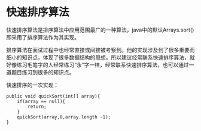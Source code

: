# 快速排序算法

快速排序算法是排序算法中应用范围最广的一种算法，java中的默认Arrays.sort\(\) 即采用了排序算法作为其实现。

排序算法在面试过程中也经常直接或间接被考察到。他的实现涉及到了很多重要而细小的知识点，体现了很多数据结构的思想。所以建议经常联系快速排序算法，就好像练习毛笔字的人经常练习“永”字一样，经常联系快速排序算法，也可以通过一道题目练习到很多的知识点。

快速排序的一次实现：

```
public void quickSort(int[] array){
    if(array == null){
        return;
    }
    quickSort(array,0,array.length -1);
}
```



